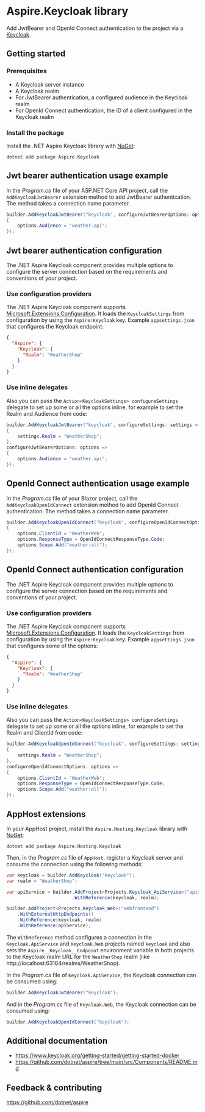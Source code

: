 # Aspire.Keycloak library

Add JwtBearer and OpenId Connect authentication to the project via a [Keycloak](https://www.keycloak.org).

## Getting started

### Prerequisites

- A Keycloak server instance
- A Keycloak realm
- For JwtBearer authentication, a configured audience in the Keycloak realm
- For OpenId Connect authentication, the ID of a client configured in the Keycloak realm

### Install the package

Install the .NET Aspire Keycloak library with [NuGet](https://www.nuget.org):

```dotnetcli
dotnet add package Aspire.Keycloak
```

## Jwt bearer authentication usage example

In the _Program.cs_ file of your ASP.NET Core API project, call the `AddKeycloakJwtBearer` extension method to add JwtBearer authentication. The method takes a connection name parameter.

```csharp
builder.AddKeycloakJwtBearer("keycloak", configureJwtBearerOptions: options =>
{
    options.Audience = "weather.api";
});
```

## Jwt bearer authentication configuration

The .NET Aspire Keycloak component provides multiple options to configure the server connection based on the requirements and conventions of your project.

### Use configuration providers

The .NET Aspire Keycloak component supports [Microsoft.Extensions.Configuration](https://learn.microsoft.com/dotnet/api/microsoft.extensions.configuration). It loads the `KeycloakSettings` from configuration by using the `Aspire:Keycloak` key. Example `appsettings.json` that configures the Keycloak endpoint:
```json
{
  "Aspire": {
    "Keycloak": {
      "Realm": "WeatherShop"
    }
  }
}
```

### Use inline delegates

Also you can pass the `Action<KeycloakSettings> configureSettings` delegate to set up some or all the options inline, for example to set the Realm and Audience from code:

```csharp
builder.AddKeycloakJwtBearer("keycloak", configureSettings: settings =>
{
    settings.Realm = "WeatherShop";
},
configureJwtBearerOptions: options =>
{
    options.Audience = "weather.api";
});
```

## OpenId Connect authentication usage example

In the _Program.cs_ file of your Blazor project, call the `AddKeycloakOpenIdConnect` extension method to add OpenId Connect authentication. The method takes a connection name parameter.

```csharp
builder.AddKeycloakOpenIdConnect("keycloak", configureOpenIdConnectOptions: options =>
{
    options.ClientId = "WeatherWeb";
    options.ResponseType = OpenIdConnectResponseType.Code;
    options.Scope.Add("weather:all");
});
```

## OpenId Connect authentication configuration

The .NET Aspire Keycloak component provides multiple options to configure the server connection based on the requirements and conventions of your project.

### Use configuration providers

The .NET Aspire Keycloak component supports [Microsoft.Extensions.Configuration](https://learn.microsoft.com/dotnet/api/microsoft.extensions.configuration). It loads the `KeycloakSettings` from configuration by using the `Aspire:Keycloak` key. Example `appsettings.json` that configures some of the options:
```json
{
  "Aspire": {
    "Keycloak": {
      "Realm": "WeatherShop"
    }
  }
}
```

### Use inline delegates

Also you can pass the `Action<KeycloakSettings> configureSettings` delegate to set up some or all the options inline, for example to set the Realm and ClientId from code:

```csharp
builder.AddKeycloakOpenIdConnect("keycloak", configureSettings: settings =>
{
    settings.Realm = "WeatherShop";
},
configureOpenIdConnectOptions: options =>
{
    options.ClientId = "WeatherWeb";
    options.ResponseType = OpenIdConnectResponseType.Code;
    options.Scope.Add("weather:all");
});
```

## AppHost extensions

In your AppHost project, install the `Aspire.Hosting.Keycloak` library with [NuGet](https://www.nuget.org):

```dotnetcli
dotnet add package Aspire.Hosting.Keycloak
```

Then, in the _Program.cs_ file of `AppHost`, register a Keycloak server and consume the connection using the following methods:

```csharp
var keycloak = builder.AddKeycloak("keycloak");
var realm = "WeatherShop";

var apiService = builder.AddProject<Projects.Keycloak_ApiService>("apiservice")
                        .WithReference(keycloak, realm);

builder.AddProject<Projects.Keycloak_Web>("webfrontend")
    .WithExternalHttpEndpoints()
    .WithReference(keycloak, realm)
    .WithReference(apiService);
```

The `WithReference` method configures a connection in the `Keycloak.ApiService` and `Keycloak.Web` projects named `keycloak` and also sets the `Aspire__Keycloak__Endpoint` environment variable in both projects to the Keycloak realm URL for the `WeatherShop` realm (like http://localhost:63164/realms/WeatherShop).

In the _Program.cs_ file of `Keycloak.ApiService`, the Keycloak connection can be consumed using:

```csharp
builder.AddKeycloakJwtBearer("keycloak");
```

And in the _Program.cs_ file of `Keycloak.Web`, the Keycloak connection can be consumed using:

```csharp
builder.AddKeycloakOpenIdConnect("keycloak");
```

## Additional documentation

* https://www.keycloak.org/getting-started/getting-started-docker
* https://github.com/dotnet/aspire/tree/main/src/Components/README.md

## Feedback & contributing

https://github.com/dotnet/aspire